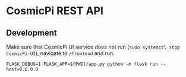 # CosmicPi REST API

## Development
Make sure that CosmicPi UI service does not run (`sudo systemctl stop CosmicPi-UI`), 
navigate to `/frontend` and run:
```
FLASK_DEBUG=1 FLASK_APP=${PWD}/app.py python -m flask run --host=0.0.0.0
```